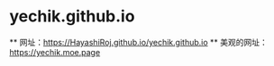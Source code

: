 # yechik.github.io
** 网址：https://HayashiRoj.github.io/yechik.github.io
** 美观的网址：https://yechik.moe.page